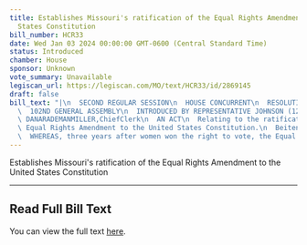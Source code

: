 ```yaml
---
title: Establishes Missouri's ratification of the Equal Rights Amendment to the United
  States Constitution
bill_number: HCR33
date: Wed Jan 03 2024 00:00:00 GMT-0600 (Central Standard Time)
status: Introduced
chamber: House
sponsor: Unknown
vote_summary: Unavailable
legiscan_url: https://legiscan.com/MO/text/HCR33/id/2869145
draft: false
bill_text: "|\n  SECOND REGULAR SESSION\n  HOUSE CONCURRENT\n  RESOLUTION NO. 33\n\
  \  102ND GENERAL ASSEMBLY\n  INTRODUCED BY REPRESENTATIVE JOHNSON (12).\n  4853H.01I\
  \ DANARADEMANMILLER,ChiefClerk\n  AN ACT\n  Relating to the ratification of the\
  \ Equal Rights Amendment to the United States Constitution.\n  BeitenactedbytheGeneralAssemblyofthestateofMissouri,asfollows:\n\
  \  WHEREAS, three years after women won the right to vote, the Equal Rights"
---
```

Establishes Missouri's ratification of the Equal Rights Amendment to the United States Constitution

---

## Read Full Bill Text

You can view the full text [here](https://legiscan.com/MO/text/HCR33/id/2869145).
